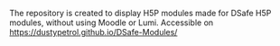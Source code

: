 The repository is created to display H5P modules made for DSafe H5P modules,
without using Moodle or Lumi.
Accessible on  https://dustypetrol.github.io/DSafe-Modules/
